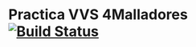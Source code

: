 # Practica VVS 4Malladores [![Build Status](https://travis-ci.org/Xokage/practica-vvs-4malladores.svg)](https://travis-ci.org/Xokage/practica-vvs-4malladores)

